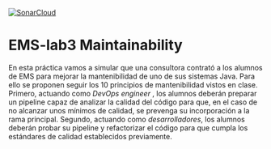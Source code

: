 [![SonarCloud](https://github.com/tomasrosalesrivera/trabajo3-localizacion-covid-PDT/actions/workflows/main.yml/badge.svg)](https://github.com/tomasrosalesrivera/trabajo3-localizacion-covid-PDT/actions/workflows/main.yml)

# EMS-lab3 Maintainability

En esta práctica vamos a simular que una consultora contrató a los alumnos de EMS para mejorar la mantenibilidad de uno de sus sistemas Java. Para ello se proponen seguir los 10 principios de mantenibilidad vistos en clase. Primero, actuando como *DevOps engineer* , los alumnos deberán preparar un pipeline capaz de analizar la calidad del código para que, en el caso de no alcanzar unos mínimos de calidad, se prevenga su incorporación a la rama principal. Segundo, actuando como *desarrolladores*, los alumnos deberán probar su pipeline y refactorizar el código para que cumpla los estándares de calidad establecidos previamente. 

